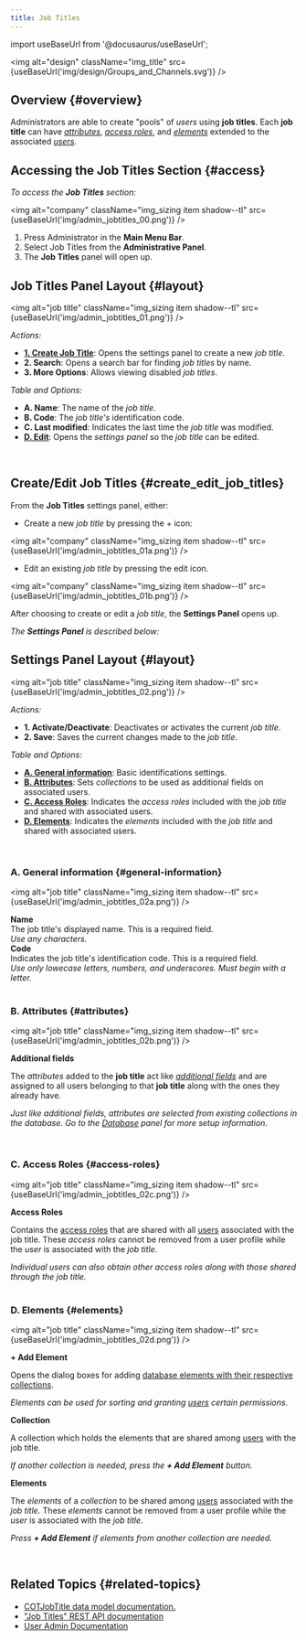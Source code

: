 ```yaml
---
title: Job Titles
---
```


import useBaseUrl from '@docusaurus/useBaseUrl';

<img alt="design" className="img_title" src={useBaseUrl('img/design/Groups_and_Channels.svg')} />
<br/>


## Overview {#overview}

Administrators are able to create "pools" of _users_ using **job titles**. Each **job title** can have [_attributes_](#attributes), [_access roles_](#access-roles), and [_elements_](#elements) extended to the associated [_users_](/docs/documentation/admin/users). 


## Accessing the Job Titles Section {#access}

_To access the **Job Titles** section:_

<img alt="company" className="img_sizing item shadow--tl" src={useBaseUrl('img/admin_jobtitles_00.png')} />
<br/>

1. Press <span className="badge badge--primary">Administrator</span> in the **Main Menu Bar**.
2. Select <span className="badge badge--info">Job Titles</span> from the **Administrative Panel**.
3. The **Job Titles** panel will open up.

<div className="alert alert--secondary">

## Job Titles Panel Layout {#layout}

<img alt="job title" className="img_sizing item shadow--tl" src={useBaseUrl('img/admin_jobtitles_01.png')} />
<br/>

<div className="margin margin-left--lg">

_Actions:_
- [**1. Create Job Title**](#create_edit_job_titles): Opens the settings panel to create a new _job title_.
- **2. Search**: Opens a search bar for finding _job titles_ by name.
- **3. More Options**: Allows viewing disabled _job titles_.

_Table and Options:_
- **A. Name**: The name of the _job title_.
- **B. Code**: The _job title's_ identification code.
- **C. Last modified**: Indicates the last time the _job title_ was modified.
- [**D. Edit**](#create_edit_job_titles): Opens the _settings panel_ so the _job title_ can be edited.

</div>

</div>
<br/>

## Create/Edit Job Titles {#create_edit_job_titles}

From the **Job Titles** settings panel, either: 

- Create a new _job title_ by pressing the <span className="badge badge--secondary">+</span> icon:

<img alt="company" className="img_sizing item shadow--tl" src={useBaseUrl('img/admin_jobtitles_01a.png')} />
<br/>

- Edit an existing _job title_ by pressing the edit icon.

<img alt="company" className="img_sizing item shadow--tl" src={useBaseUrl('img/admin_jobtitles_01b.png')} />
<br/>

After choosing to create or edit a _job title_, the **Settings Panel** opens up. 

_The **Settings Panel** is described below:_

<div className="alert alert--secondary">

## Settings Panel Layout {#layout}

<img alt="job title" className="img_sizing item shadow--tl" src={useBaseUrl('img/admin_jobtitles_02.png')} />
<br/>

<div className="margin margin-left--lg">

_Actions:_
- **1. Activate/Deactivate**: Deactivates or activates the current _job title_.
- **2. Save**: Saves the current changes made to the _job title_.

_Table and Options:_
- [**A. General information**](#general-information): Basic identifications settings.
- [**B. Attributes**](#attributes): Sets _collections_ to be used as additional fields on associated users.
- [**C. Access Roles**](#access-roles): Indicates the _access roles_ included with the _job title_ and shared with associated users.
- [**D. Elements**](#elements): Indicates the _elements_ included with the _job title_ and shared with associated users.

</div>

</div>
<br/>

<div className="alert alert--secondary">

### A. General information {#general-information}

<img alt="job title" className="img_sizing item shadow--tl" src={useBaseUrl('img/admin_jobtitles_02a.png')} />
<br/>

<div className="container box">
<div className="row table-row-1">
<div className="col col--3"><b>Name</b></div>
<div className="col col--5">The job title's displayed name. This is a required field.</div>
<div className="col col--4"><em>Use any characters.</em></div>
</div>
<div className="row table-row-2">
<div className="col col--3"><b>Code</b></div>
<div className="col col--5">Indicates the job title's identification code. This is a required field.</div>
<div className="col col--4"><em>Use only lowecase letters, numbers, and underscores. Must begin with a letter.</em></div>
</div>
</div>

</div>
<br/>



<div className="alert alert--secondary">

### B. Attributes {#attributes}

<img alt="job title" className="img_sizing item shadow--tl" src={useBaseUrl('img/admin_jobtitles_02b.png')} />
<br/>

<div className="container box">
<div className="row table-row-1">
<div className="col col--3"><b>Additional fields</b></div>
<div className="col col--5">

The _attributes_ added to the **job title** act like [_additional fields_](/docs/documentation/admin/users#additional-fields) and are assigned to all users belonging to that **job title** along with the ones they already have.

</div>
<div className="col col--4"><em>

Just like _additional fields_, _attributes_ are selected from existing collections in the database. Go to the [Database](/docs/documentation/admin/database/admin_collections#additional-fields) panel for more setup information.

</em></div>
</div>
</div>

</div>
<br/>


<div className="alert alert--secondary">

### C. Access Roles {#access-roles}

<img alt="job title" className="img_sizing item shadow--tl" src={useBaseUrl('img/admin_jobtitles_02c.png')} />
<br/>

<div className="container box">
<div className="row table-row-1">
<div className="col col--3"><b>Access Roles</b></div>
<div className="col col--5">

Contains the [access roles](/docs/documentation/admin/admin_accessrole) that are shared with all [users](/docs/documentation/admin/users#access) associated with the job title. These _access roles_ cannot be removed from a user profile while the _user_ is associated with the _job title_.

</div>
<div className="col col--4"><em>Individual users can also obtain other access roles along with those shared through the job title.</em></div>
</div>
</div>

</div>
<br/>


<div className="alert alert--secondary">

### D. Elements {#elements}

<img alt="job title" className="img_sizing item shadow--tl" src={useBaseUrl('img/admin_jobtitles_02d.png')} />
<br/>

<div className="container box">
<div className="row table-row-1">
<div className="col col--3"><b>+ Add Element</b></div>
<div className="col col--5">

Opens the dialog boxes for adding [database elements with their respective collections](/docs/documentation/admin/database/admin_database_overview).

</div>
<div className="col col--4"><em>

Elements can be used for sorting and granting [users](/docs/documentation/admin/users#elements) certain permissions.

</em></div>
</div>
<div className="row table-row-2">
<div className="col col--3"><b>Collection</b></div>
<div className="col col--5">

A collection which holds the elements that are shared among [users](/docs/documentation/admin/users#elements) with the job title.

</div>
<div className="col col--4"><em>

If another collection is needed, press the **+ Add Element** button.

</em></div>
</div>
<div className="row table-row-1">
<div className="col col--3"><b>Elements</b></div>
<div className="col col--5">

The _elements_ of a _collection_ to be shared among [users](/docs/documentation/admin/users#elements) associated with the _job title_. These _elements_ cannot be removed from a user profile while the _user_ is associated with the _job title_.

</div>
<div className="col col--4"><em>

Press **+ Add Element** if elements from another collection are needed.

</em></div>
</div>
</div>

</div>
<br/>

## Related Topics {#related-topics}

- [COTJobTitle data model documentation.](/docs/documentation/models/users/model_jobtitles)
- ["Job Titles" REST API documentation](/docs/documentation/api/users/jobtitles)
- [User Admin Documentation](/docs/documentation/admin/users)
